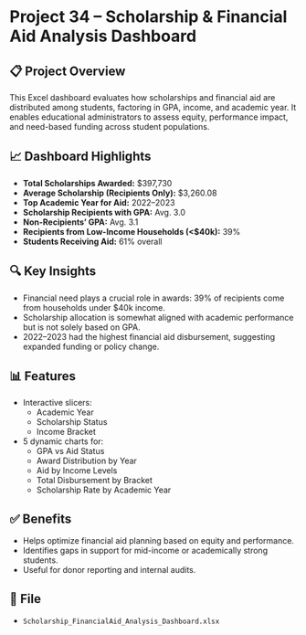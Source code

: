 # Project 34 – Scholarship & Financial Aid Analysis Dashboard

## 📋 Project Overview
This Excel dashboard evaluates how scholarships and financial aid are distributed among students, factoring in GPA, income, and academic year. It enables educational administrators to assess equity, performance impact, and need-based funding across student populations.

## 📈 Dashboard Highlights
- **Total Scholarships Awarded:** $397,730
- **Average Scholarship (Recipients Only):** $3,260.08
- **Top Academic Year for Aid:** 2022–2023
- **Scholarship Recipients with GPA:** Avg. 3.0
- **Non-Recipients’ GPA:** Avg. 3.1
- **Recipients from Low-Income Households (<$40k):** 39%
- **Students Receiving Aid:** 61% overall

## 🔍 Key Insights
- Financial need plays a crucial role in awards: 39% of recipients come from households under $40k income.
- Scholarship allocation is somewhat aligned with academic performance but is not solely based on GPA.
- 2022–2023 had the highest financial aid disbursement, suggesting expanded funding or policy change.

## 📊 Features
- Interactive slicers: 
  - Academic Year  
  - Scholarship Status  
  - Income Bracket
- 5 dynamic charts for:
  - GPA vs Aid Status
  - Award Distribution by Year
  - Aid by Income Levels
  - Total Disbursement by Bracket
  - Scholarship Rate by Academic Year

## ✅ Benefits
- Helps optimize financial aid planning based on equity and performance.
- Identifies gaps in support for mid-income or academically strong students.
- Useful for donor reporting and internal audits.

## 📁 File
- `Scholarship_FinancialAid_Analysis_Dashboard.xlsx`
